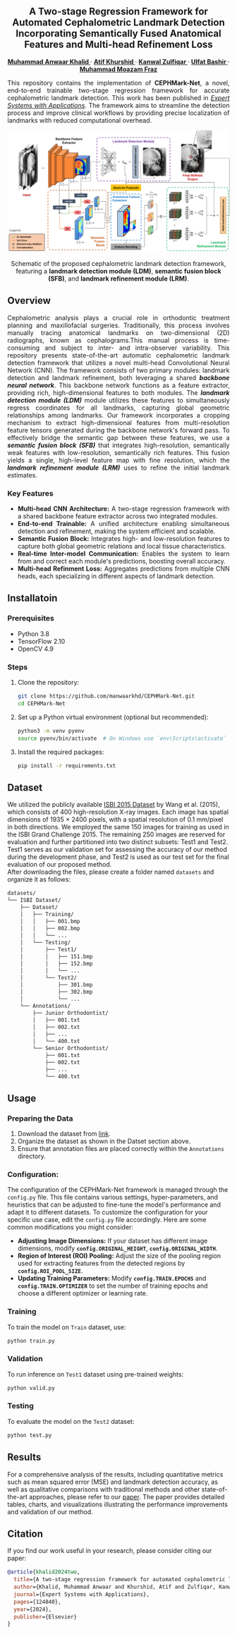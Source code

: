 <h2 align="center">A Two-stage Regression Framework for Automated Cephalometric Landmark Detection Incorporating Semantically Fused Anatomical Features and Multi-head Refinement Loss</h2>
<p align="center">
  <a href="https://scholar.google.com/citations?hl=en&user=eTZ3L4QAAAAJ"><strong> Muhammad Anwaar Khalid </strong></a>
  ·
  <a href="https://scholar.google.com/citations?user=n1GKwfkAAAAJ&hl=en"><strong> Atif Khurshid </strong></a>
  ·
  <a href="https://scholar.google.com/citations?hl=en&user=1yHShlwAAAAJ"><strong> Kanwal Zulfiqar </strong></a>
  ·
  <a href="https://scholar.google.com/citations?hl=en&user=e2w698UAAAAJ"><strong> Ulfat Bashir </strong></a>
  ·
  <a href="https://scholar.google.com/citations?user=tpfgan0AAAAJ&hl=en"><strong> Muhammad Moazam Fraz </strong></a>
  <br>
</p>
<p align="justify">
This repository contains the implementation of <b>CEPHMark-Net</b>, a novel, end-to-end trainable two-stage regression framework for accurate cephalometric landmark detection. This work has been published in <a href="https://www.sciencedirect.com/science/article/abs/pii/S095741742401707X"><i>Expert Systems with Applications</i></a>. The framework aims to streamline the detection process and improve clinical workflows by providing precise localization of landmarks with reduced computational overhead.
</p>

<div align="center">
  <img src="docs/framework-schematic-diagram.png">
</div>
<br>
<div align="center"> Schematic of the proposed cephalometric landmark detection framework, featuring a <b>landmark detection module (LDM)</b>, <b>semantic fusion block (SFB)</b>, and <b>landmark refinement module (LRM)</b>. </div>

<h2 align="left">Overview</h2>
<p align="justify">
Cephalometric analysis plays a crucial role in orthodontic treatment planning and maxillofacial surgeries. Traditionally, this process involves manually tracing anatomical landmarks on two-dimensional (2D) radiographs, known as cephalograms.This manual process is time-consuming and subject to inter- and intra-observer variability. This repository presents state-of-the-art automatic cephalometric landmark detection framework that utilizes a novel multi-head Convolutional Neural Network (CNN). The framework consists of two primary modules: landmark detection and landmark refinement, both leveraging a shared <b><i>backbone neural network</i></b>. This backbone network functions as a feature extractor, providing rich, high-dimensional features to both modules. The <b><i>landmark detection module (LDM)</i></b> module utilizes these features to simultaneously regress coordinates for all landmarks, capturing global geometric relationships among landmarks. Our framework incorporates a cropping mechanism to extract high-dimensional features from multi-resolution feature tensors generated during the backbone network's forward pass. To effectively bridge the semantic gap between these features, we use a <b><i>semantic fusion block (SFB)</i></b> that integrates high-resolution, semantically weak features with low-resolution, semantically rich features. This fusion yields a single, high-level feature map with fine resolution, which the <b><i>landmark refinement module (LRM)</i></b> uses to refine the initial landmark estimates.
</p>
<h3 align="left">Key Features</h3>
<ul align="justify">
  <li> <b>Multi-head CNN Architecture:</b> A two-stage regression framework with a shared backbone feature extractor across two integrated modules.
  <li> <b>End-to-end Trainable:</b> A unified architecture enabling simultaneous detection and refinement, making the system efficient and scalable.
  <li> <b>Semantic Fusion Block:</b> Integrates high- and low-resolution features to capture both global geometric relations and local tissue characteristics.
  <li> <b>Real-time Inter-model Communication:</b> Enables the system to learn from and correct each module's predictions, boosting overall accuracy.
  <li> <b>Multi-head Refinment Loss:</b> Aggregates predictions from multiple CNN heads, each specializing in different aspects of landmark detection.
</ul>

## Installatoin
### Prerequisites
- Python 3.8
- TensorFlow 2.10
- OpenCV 4.9
### Steps
1. Clone the repository:
   ```bash
   git clone https://github.com/manwaarkhd/CEPHMark-Net.git
   cd CEPHMark-Net
   ```
3. Set up a Python virtual environment (optional but recommended):
   ```bash
   python3 -m venv pyenv
   source pyenv/bin/activate  # On Windows use `env\Scripts\activate`
   ```
5. Install the required packages:
   ```bash
   pip install -r requirements.txt
   ```

## Dataset
We utilized the publicly available [ISBI 2015 Dataset](https://ieeexplore.ieee.org/iel7/42/4359023/07061486.pdf?casa_token=Wv4hnXcVbf4AAAAA:eIQCBU1Y_6s0H9s1WXZk-c30fQQq-B7_nz-ADloTje8WqKzfZPE_7TXpaCxSob5L0CqG9F8rpkvk) by Wang et al. (2015), which consists of 400 high-resolution X-ray images. Each image has spatial dimensions of 1935 × 2400 pixels, with a spatial resolution of 0.1 mm/pixel in both directions. We employed the same 150 images for training as used in the ISBI Grand Challenge 2015. The remaining 250 images are reserved for evaluation and further partitioned into two distinct subsets: Test1 and Test2. Test1 serves as our validation set for assessing the accuracy of our method during the development phase, and Test2 is used as our test set for the final evaluation of our proposed method. <br>
After downloading the files, please create a folder named `datasets` and organize it as follows:
```
datasets/
└── ISBI Dataset/
    ├── Dataset/
    │   ├── Training/
    │   │   ├── 001.bmp
    │   │   ├── 002.bmp
    │   │   └── ...
    │   └── Testing/
    │       ├── Test1/
    │       │   ├── 151.bmp
    │       │   ├── 152.bmp
    │       │   └── ...
    │       └── Test2/
    │           ├── 301.bmp
    │           ├── 302.bmp
    │           └── ...
    └── Annotations/
        ├── Junior Orthodontist/
        │   ├── 001.txt
        │   ├── 002.txt
        │   ├── ...
        │   └── 400.txt
        └── Senior Orthodontist/
            ├── 001.txt
            ├── 002.txt
            ├── ...
            └── 400.txt
```

## Usage
### Preparing the Data
1. Download the dataset from [link](https://figshare.com/s/37ec464af8e81ae6ebbf).
2. Organize the dataset as shown in the Datset section above.
3. Ensure that annotation files are placed correctly within the `Annotations` directory.

### Configuration:
The configuration of the CEPHMark-Net framework is managed through the `config.py` file. This file contains various settings, hyper-parameters, and heuristics that can be adjusted to fine-tune the model's performance and adapt it to different datasets. To customize the configuration for your specific use case, edit the `config.py` file accordingly. Here are some common modifications you might consider:
- **Adjusting Image Dimensions:** If your dataset has different image dimensions, modify **`config.ORIGINAL_HEIGHT`**, **`config.ORIGINAL_WIDTH`**.
- **Region of Interest (ROI) Pooling:** Adjust the size of the pooling region used for extracting features from the detected regions by **`config.ROI_POOL_SIZE`**.
- **Updating Training Parameters:** Modify **`config.TRAIN.EPOCHS`** and **`config.TRAIN.OPTIMIZER`** to set the number of training epochs and choose a different optimizer or learning rate.

### Training
To train the model on `Train` dataset, use:
```bash
python train.py
```
### Validation
To run inference on `Test1` dataset using pre-trained weights:
```bash
python valid.py
```
### Testing
To evaluate the model on the `Test2` dataset:
```bash
python test.py
```

## Results
For a comprehensive analysis of the results, including quantitative metrics such as mean squared error (MSE) and landmark detection accuracy, as well as qualitative comparisons with traditional methods and other state-of-the-art approaches, please refer to our [paper](https://www.sciencedirect.com/science/article/abs/pii/S095741742401707X). The paper provides detailed tables, charts, and visualizations illustrating the performance improvements and validation of our method.

## Citation
If you find our work useful in your research, please consider citing our paper:
```BibTeX
@article{khalid2024two,
  title={A two-stage regression framework for automated cephalometric landmark detection incorporating semantically fused anatomical features and multi-head refinement loss},
  author={Khalid, Muhammad Anwaar and Khurshid, Atif and Zulfiqar, Kanwal and Bashir, Ulfat and Fraz, Muhammad Moazam},
  journal={Expert Systems with Applications},
  pages={124840},
  year={2024},
  publisher={Elsevier}
}
```

